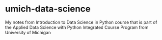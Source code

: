 # umich-data-science
My notes from Introduction to Data Science in Python course that is part of the Applied Data Science with Python Integrated Course Program from University of Michigan
